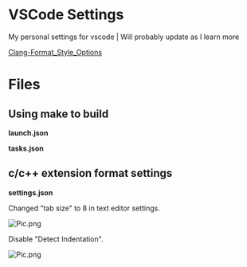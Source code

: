 # VSCode Settings

My personal settings for vscode | Will probably update as I learn more

[Clang-Format_Style_Options](https://clang.llvm.org/docs/ClangFormatStyleOptions.html)

# Files

## Using make to build
**launch.json**

**tasks.json**

## c/c++ extension format settings

**settings.json** 

Changed "tab size" to 8 in text editor settings.

![Pic.png](https://github.com/UtterVitriol/vscode_settings/tree/main/images/tab_size.PNG)

Disable "Detect Indentation".

![Pic.png](https://github.com/UtterVitriol/vscode_settings/tree/main/images/detect_indentation.PNG)